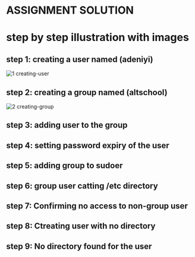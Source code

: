 # ASSIGNMENT SOLUTION


# step by step illustration with images 



## step 1: creating a user named (adeniyi)
![1 creating-user](https://github.com/neyo55/cloud-assignment-1/assets/128255233/5e8fe45c-e8f5-4a25-9b08-6022b050234f)


## step 2: creating a group named (altschool)
![2 creating-group](https://github.com/neyo55/cloud-assignment-1/assets/128255233/6c292170-8ad1-40a8-bff8-39e53d1ae235)


## step 3: adding user to the group



## step 4: setting password expiry of the user 



## step 5: adding group to sudoer



## step 6: group user catting /etc directory



## step 7: Confirming no access to non-group user



## step 8: Ctreating user with no directory



## step 9: No directory found for the user

